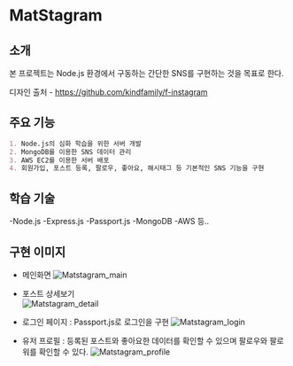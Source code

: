 # MatStagram

## 소개

본 프로젝트는 Node.js 환경에서 구동하는 간단한 SNS를 구현하는 것을 목표로 한다.

디자인 출처 - https://github.com/kindfamily/f-instagram

## 주요 기능

```markdown
1. Node.js의 심화 학습을 위한 서버 개발
2. MongoDB를 이용한 SNS 데이터 관리
3. AWS EC2를 이용한 서버 배포
4. 회원가입, 포스트 등록, 팔로우, 좋아요, 해시태그 등 기본적인 SNS 기능을 구현

```
## 학습 기술

-Node.js 
-Express.js
-Passport.js
-MongoDB
-AWS 등..

## 구현 이미지

- 메인화면
![Matstagram_main](https://user-images.githubusercontent.com/60078920/99216894-23cf9700-281a-11eb-85fc-9dcf502b689c.png)


- 포스트 상세보기  
![Matstagram_detail](https://user-images.githubusercontent.com/60078920/99216695-9e4be700-2819-11eb-91e2-625e620ec303.png)


- 로그인 페이지 : Passport.js로 로그인을 구현
![Matstagram_login](https://user-images.githubusercontent.com/60078920/99216754-ccc9c200-2819-11eb-991b-4acc837d6c6d.png)


- 유저 프로필 : 등록된 포스트와 좋아요한 데이터를 확인할 수 있으며 팔로우와 팔로워를 확인할 수 있다.
![Matstagram_profile](https://user-images.githubusercontent.com/60078920/99216778-e0752880-2819-11eb-9947-6f5bff2930ca.png)




